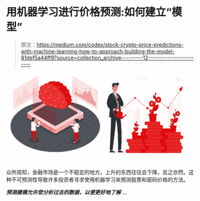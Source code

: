 # 用机器学习进行价格预测:如何建立“模型”

> 原文：<https://medium.com/codex/stock-crypto-price-predictions-with-machine-learning-how-to-approach-building-the-model-81def5a44ff9?source=collection_archive---------12----------------------->

![](img/a168a9e6948fc0c1aed1510d815923e3.png)

众所周知，金融市场是一个不稳定的地方。上升的东西往往会下降，反之亦然。这种不可预测性导致许多投资者寻求使用机器学习来预测股票和密码价格的方法。

***预测建模允许您分析过去的数据，以便更好地了解*** …